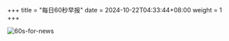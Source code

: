 +++
title = "每日60秒早报"
date = 2024-10-22T04:33:44+08:00
weight = 1
+++

![60s-for-news](/img/zaobao/zaobao.png "由 ALAPI 提供支持")
